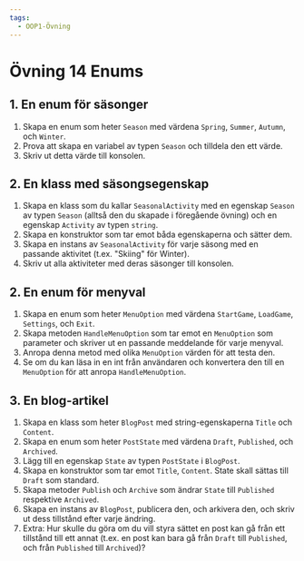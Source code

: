 ```yaml
---
tags:
  - OOP1-Övning
---
```


# Övning 14 Enums

## 1. En enum för säsonger

1. Skapa en enum som heter `Season` med värdena `Spring`, `Summer`, `Autumn`, och `Winter`.
2. Prova att skapa en variabel av typen `Season` och tilldela den ett värde.
3. Skriv ut detta värde till konsolen.

## 2. En klass med säsongsegenskap
1. Skapa en klass som du kallar `SeasonalActivity` med en egenskap `Season` av typen `Season` (alltså den du skapade i föregående övning) och en egenskap `Activity` av typen `string`.
2. Skapa en konstruktor som tar emot båda egenskaperna och sätter dem.
3. Skapa en instans av `SeasonalActivity` för varje säsong med en passande aktivitet (t.ex. "Skiing" för Winter).
4. Skriv ut alla aktiviteter med deras säsonger till konsolen.

## 2. En enum för menyval

1. Skapa en enum som heter `MenuOption` med värdena `StartGame`, `LoadGame`, `Settings`, och `Exit`.
2. Skapa metoden `HandleMenuOption` som tar emot en `MenuOption` som parameter och skriver ut en passande meddelande för varje menyval.
3. Anropa denna metod med olika `MenuOption` värden för att testa den.
4. Se om du kan läsa in en int från användaren och konvertera den till en `MenuOption` för att anropa `HandleMenuOption`.

## 3. En blog-artikel

1. Skapa en klass som heter `BlogPost` med string-egenskaperna `Title` och `Content`.
2. Skapa en enum som heter `PostState` med värdena `Draft`, `Published`, och `Archived`.
3. Lägg till en egenskap `State` av typen `PostState` i `BlogPost`.
4. Skapa en konstruktor som tar emot `Title`, `Content`. State skall sättas till `Draft` som standard.
5. Skapa metoder `Publish` och `Archive` som ändrar `State` till `Published` respektive `Archived`.
6. Skapa en instans av `BlogPost`, publicera den, och arkivera den, och skriv ut dess tillstånd efter varje ändring.
7. Extra: Hur skulle du göra om du vill styra sättet en post kan gå från ett tillstånd till ett annat (t.ex. en post kan bara gå från `Draft` till `Published`, och från `Published` till `Archived`)?


